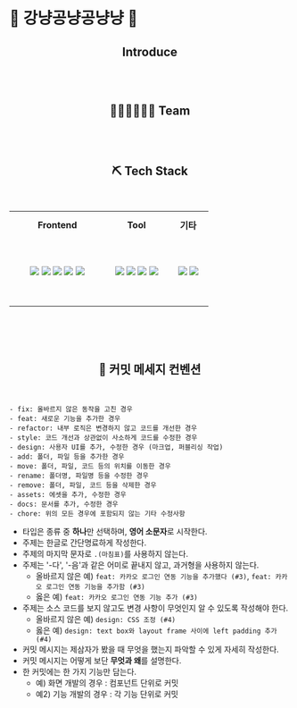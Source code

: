 # 🐾 강냥공냥공냥냥 🐾

<h2 align=center> Introduce  </h2><br>

<br>

<h2 align=center> 👩🏻‍💻👨🏻‍💻 Team  </h2><br>

<br>

<h2 align=center> ⛏️ Tech Stack </h2><br>
<table align="center">
  <tr height="50px">
    <th>Frontend</th>
    <th>Tool</th>
    <th>기타</th>
  </tr>
  
<tr height="120px"><td valign="center" width="40%">
 
<div align="center">
<img src="https://img.shields.io/badge/HTML5-E34F26?style=flat-square&logo=html5&logoColor=white">
<img src="https://img.shields.io/badge/CSS3-1572B6?style=flat-square&logo=css3&logoColor=white">
<img src="https://img.shields.io/badge/JavaScript-F7DF1E?style=flat-square&logo=javascript&logoColor=black">
<img src="https://img.shields.io/badge/React-61DAFB?style=flat-square&logo=react&logoColor=black">
<img src="https://img.shields.io/badge/Styled Components-DB7093?style=flat-square&logo=styled components&logoColor=white">

</div>
</td>

<td valign="center" width="26%">

<div align="center">  
<img src="https://img.shields.io/badge/Git-F05032?style=flat-square&logo=git&logoColor=white">
<img src="https://img.shields.io/badge/GitHub-181717?style=flat-square&logo=github&logoColor=white">
<img src="https://img.shields.io/badge/Discord-5865F2?style=flat-square&logo=Discord&logoColor=white">
<img src="https://img.shields.io/badge/Notion-000000?style=flat-square&logo=notion&logoColor=white">
</div>
</td>

<td valign="center" width="17%">

<div align="center">
<img src="https://img.shields.io/badge/VSCode-007ACC?style=flat-square&logo=VSCode&logoColor=white">
<img src="https://img.shields.io/badge/figma-F24E1E?style=flat-square&logo=figma&logoColor=white">
</div>

</td></tr></table>

<br>
<br>
<br>

<h2 align=center> 📃 커밋 메세지 컨벤션 </h2><br>

```
- fix: 올바르지 않은 동작을 고친 경우
- feat: 새로운 기능을 추가한 경우
- refactor: 내부 로직은 변경하지 않고 코드를 개선한 경우
- style: 코드 개선과 상관없이 사소하게 코드를 수정한 경우
- design: 사용자 UI를 추가, 수정한 경우 (마크업, 퍼블리싱 작업)
- add: 폴더, 파일 등을 추가한 경우
- move: 폴더, 파일, 코드 등의 위치를 이동한 경우
- rename: 폴더명, 파일명 등을 수정한 경우
- remove: 폴더, 파일, 코드 등을 삭제한 경우
- assets: 에셋을 추가, 수정한 경우
- docs: 문서를 추가, 수정한 경우
- chore: 위의 모든 경우에 포함되지 않는 기타 수정사항
```

- 타입은 종류 중 **하나**만 선택하며, **영어 소문자**로 시작한다.
- 주제는 한글로 간단명료하게 작성한다.
- 주제의 마지막 문자로 `.(마침표)`를 사용하지 않는다.
- 주제는 '-다', '-음'과 같은 어미로 끝내지 않고, 과거형을 사용하지 않는다.
  - 올바르지 않은 예) `feat: 카카오 로그인 연동 기능을 추가했다 (#3)`, `feat: 카카오 로그인 연동 기능을 추가함 (#3)`
  - 옳은 예) `feat: 카카오 로그인 연동 기능 추가 (#3)`
- 주제는 소스 코드를 보지 않고도 변경 사항이 무엇인지 알 수 있도록 작성해야 한다.
  - 올바르지 않은 예) `design: CSS 조정 (#4)`
  - 옳은 예) `design: text box와 layout frame 사이에 left padding 추가 (#4)`
- 커밋 메시지는 제삼자가 봤을 때 무엇을 했는지 파악할 수 있게 자세히 작성한다.
- 커밋 메시지는 어떻게 보단 **무엇과 왜**를 설명한다.
- 한 커밋에는 한 가지 기능만 담는다.
  - 예) 화면 개발의 경우 : 컴포넌트 단위로 커밋
  - 예2) 기능 개발의 경우 : 각 기능 단위로 커밋
